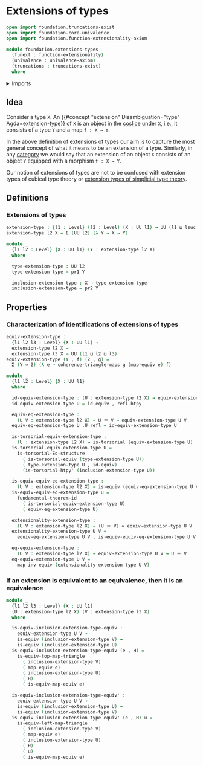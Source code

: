 # Extensions of types

```agda
open import foundation.truncations-exist
open import foundation-core.univalence
open import foundation.function-extensionality-axiom

module foundation.extensions-types
  (funext : function-extensionality)
  (univalence : univalence-axiom)
  (truncations : truncations-exist)
  where
```

<details><summary>Imports</summary>

```agda
open import foundation.commuting-triangles-of-maps funext univalence
open import foundation.dependent-pair-types
open import foundation.equivalences funext
open import foundation.fundamental-theorem-of-identity-types
open import foundation.homotopies funext
open import foundation.homotopy-induction funext
open import foundation.identity-types funext
open import foundation.structure-identity-principle
open import foundation.torsorial-type-families funext univalence truncations
open import foundation.univalence funext univalence
open import foundation.universe-levels
```

</details>

## Idea

Consider a type `X`. An
{{#concept "extension" Disambiguation="type" Agda=extension-type}} of `X` is an
object in the [coslice](foundation.coslice.md) under `X`, i.e., it consists of a
type `Y` and a map `f : X → Y`.

In the above definition of extensions of types our aim is to capture the most
general concept of what it means to be an extension of a type. Similarly, in any
[category](category-theory.categories.md) we would say that an extension of an
object `X` consists of an object `Y` equipped with a morphism `f : X → Y`.

Our notion of extensions of types are not to be confused with extension types of
cubical type theory or
[extension types of simplicial type theory](https://arxiv.org/abs/1705.07442).

## Definitions

### Extensions of types

```agda
extension-type : {l1 : Level} (l2 : Level) (X : UU l1) → UU (l1 ⊔ lsuc l2)
extension-type l2 X = Σ (UU l2) (λ Y → X → Y)

module _
  {l1 l2 : Level} {X : UU l1} (Y : extension-type l2 X)
  where

  type-extension-type : UU l2
  type-extension-type = pr1 Y

  inclusion-extension-type : X → type-extension-type
  inclusion-extension-type = pr2 Y
```

## Properties

### Characterization of identifications of extensions of types

```agda
equiv-extension-type :
  {l1 l2 l3 : Level} {X : UU l1} →
  extension-type l2 X →
  extension-type l3 X → UU (l1 ⊔ l2 ⊔ l3)
equiv-extension-type (Y , f) (Z , g) =
  Σ (Y ≃ Z) (λ e → coherence-triangle-maps g (map-equiv e) f)

module _
  {l1 l2 : Level} {X : UU l1}
  where

  id-equiv-extension-type : (U : extension-type l2 X) → equiv-extension-type U U
  id-equiv-extension-type U = id-equiv , refl-htpy

  equiv-eq-extension-type :
    (U V : extension-type l2 X) → U ＝ V → equiv-extension-type U V
  equiv-eq-extension-type U .U refl = id-equiv-extension-type U

  is-torsorial-equiv-extension-type :
    (U : extension-type l2 X) → is-torsorial (equiv-extension-type U)
  is-torsorial-equiv-extension-type U =
    is-torsorial-Eq-structure
      ( is-torsorial-equiv (type-extension-type U))
      ( type-extension-type U , id-equiv)
      (is-torsorial-htpy' (inclusion-extension-type U))

  is-equiv-equiv-eq-extension-type :
    (U V : extension-type l2 X) → is-equiv (equiv-eq-extension-type U V)
  is-equiv-equiv-eq-extension-type U =
    fundamental-theorem-id
      ( is-torsorial-equiv-extension-type U)
      ( equiv-eq-extension-type U)

  extensionality-extension-type :
    (U V : extension-type l2 X) → (U ＝ V) ≃ equiv-extension-type U V
  extensionality-extension-type U V =
    equiv-eq-extension-type U V , is-equiv-equiv-eq-extension-type U V

  eq-equiv-extension-type :
    (U V : extension-type l2 X) → equiv-extension-type U V → U ＝ V
  eq-equiv-extension-type U V =
    map-inv-equiv (extensionality-extension-type U V)
```

### If an extension is equivalent to an equivalence, then it is an equivalence

```agda
module _
  {l1 l2 l3 : Level} {X : UU l1}
  (U : extension-type l2 X) (V : extension-type l3 X)
  where

  is-equiv-inclusion-extension-type-equiv :
    equiv-extension-type U V →
    is-equiv (inclusion-extension-type V) →
    is-equiv (inclusion-extension-type U)
  is-equiv-inclusion-extension-type-equiv (e , H) =
    is-equiv-top-map-triangle
      ( inclusion-extension-type V)
      ( map-equiv e)
      ( inclusion-extension-type U)
      ( H)
      ( is-equiv-map-equiv e)

  is-equiv-inclusion-extension-type-equiv' :
    equiv-extension-type U V →
    is-equiv (inclusion-extension-type U) →
    is-equiv (inclusion-extension-type V)
  is-equiv-inclusion-extension-type-equiv' (e , H) u =
    is-equiv-left-map-triangle
      ( inclusion-extension-type V)
      ( map-equiv e)
      ( inclusion-extension-type U)
      ( H)
      ( u)
      ( is-equiv-map-equiv e)
```
